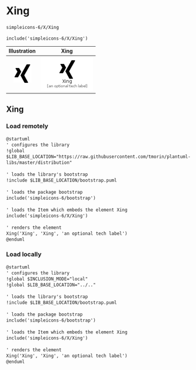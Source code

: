 # Xing


```text
simpleicons-6/X/Xing
```

```text
include('simpleicons-6/X/Xing')
```



| Illustration | Xing |
| :---: | :---: |
| ![illustration for Illustration](../../simpleicons-6/X/Xing.png) | ![illustration for Xing](../../simpleicons-6/X/Xing.Local.png) |




## Xing

### Load remotely
```plantuml
@startuml
' configures the library
!global $LIB_BASE_LOCATION="https://raw.githubusercontent.com/tmorin/plantuml-libs/master/distribution"

' loads the library's bootstrap
!include $LIB_BASE_LOCATION/bootstrap.puml

' loads the package bootstrap
include('simpleicons-6/bootstrap')

' loads the Item which embeds the element Xing
include('simpleicons-6/X/Xing')

' renders the element
Xing('Xing', 'Xing', 'an optional tech label')
@enduml
```

### Load locally
```plantuml
@startuml
' configures the library
!global $INCLUSION_MODE="local"
!global $LIB_BASE_LOCATION="../.."

' loads the library's bootstrap
!include $LIB_BASE_LOCATION/bootstrap.puml

' loads the package bootstrap
include('simpleicons-6/bootstrap')

' loads the Item which embeds the element Xing
include('simpleicons-6/X/Xing')

' renders the element
Xing('Xing', 'Xing', 'an optional tech label')
@enduml
```

